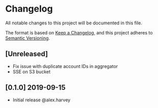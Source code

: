 # Changelog
All notable changes to this project will be documented in this file.

The format is based on [Keep a Changelog](https://keepachangelog.com/en/1.0.0/),
and this project adheres to [Semantic Versioning](https://semver.org/spec/v2.0.0.html).

## [Unreleased]
- Fix issue with duplicate account IDs in aggregator
- SSE on S3 bucket

## [0.1.0] 2019-09-15
- Initial release @alex.harvey
